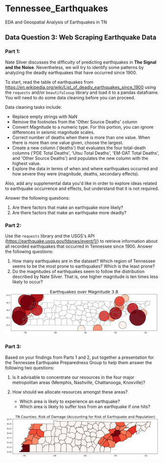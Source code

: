 # Tennessee_Earthquakes
EDA and Geospatial Analysis of Earthquakes in TN

## Data Question 3: Web Scraping Earthquake Data

### Part 1:
Nate Silver discusses the difficulty of predicting earthquakes in **The Signal and the Noise**. Nevertheless, we will try to identify some patterns by analyzing the deadly earthquakes that have occurred since 1900.

To start, read the table of earthquakes from https://en.wikipedia.org/wiki/List_of_deadly_earthquakes_since_1900 using the `requests` and/or `beautifulsoup` library and load it to a pandas dataframe. You will need to do some data cleaning before you can proceed.

Data cleaning tasks include:

* Replace empty strings with NaN
* Remove the footnotes from the 'Other Source Deaths' column
* Convert Magnitude to a numeric type. For this portion, you can ignore differences in seismic magnitude scales.
* Correct number of deaths when there is more than one value. When there is more than one value given, choose the largest.
* Create a new column ('deaths') that evaluates the four total-death columns ('PDE Total Deaths', 'Utsu Total Deaths', 'EM-DAT Total Deaths', and 'Other Source Deaths') and populates the new column with the highest value.
* Explore the data in terms of when and where earthquakes occurred and how severe they were (magnitude, deaths, secondary effects).

Also, add any supplemental data you'd like in order to explore ideas related to earthquake occurrence and effects, but understand that it is not required.

Answer the following questions:

1. Are there factors that make an earthquake more likely?
2. Are there factors that make an earthquake more deadly?
 
### Part 2:
Use the `requests` library and the USGS's API (https://earthquake.usgs.gov/fdsnws/event/1/) to retrieve information about all recorded earthquakes that occurred in Tennessee since 1900.
Answer the following questions:

1. How many earthquakes are in the dataset? Which region of Tennessee seems to be the most prone to earthquakes? Which is the least prone?
2. Do the magnitudes of earthquakes seem to follow the distribution described by Nate Silver. That is, one higher magnitude is ten times less likely to occur?

![](https://github.com/savyrosea/Tennessee_Earthquakes/blob/main/pictures/Capture.PNG)

### Part 3:
Based on your findings from Parts 1 and 2, put together a presentation for the Tennessee Earthquake Preparedness Group to help them answer the following two questions:
1. Is it advisable to concentrate our resources in the four major metropolitan areas (Memphis, Nashville, Chattanooga, Knoxville)?

2. How should we allocate resources amongst these areas?
    * Which area is likely to experience an earthquake?
    * Which area is likely to suffer loss from an earthquake if one hits?
    
![](https://github.com/savyrosea/Tennessee_Earthquakes/blob/main/pictures/Capture2.PNG)
